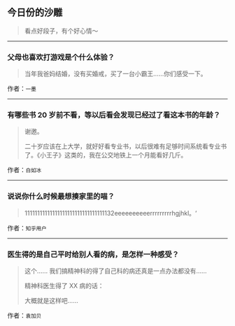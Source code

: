 ## 今日份的沙雕

> 看点好段子，有个好心情～


 
---

### 父母也喜欢打游戏是个什么体验？

> 当年我爸妈结婚，没有买婚戒，买了一台小霸王……你们感受一下。


作者：`一墨`

---

### 有哪些书 20 岁前不看，等以后看会发现已经过了看这本书的年龄？

> 谢邀。
> 
> 二十岁应该在上大学，就好好看专业书，以后很难有足够时间系统看专业书了。《小王子》这类的，我在公交地铁上一个月能看好几斤。


作者：`白如冰`

---

### 说说你什么时候最想揍家里的喵？

> 11111111111111111111111111111111132eeeeeeeeeerrrrrrrrrhgjhkl。‘


作者：`知乎用户`

---

### 医生得的是自己平时给别人看的病，是怎样一种感受？

> 这个…… 我们搞精神科的得了自己科的病还真是一点办法都没有……
> 
> 精神科医生得了 XX 病的话：
> 
> 大概就是这样吧……


作者：`袁加贝`